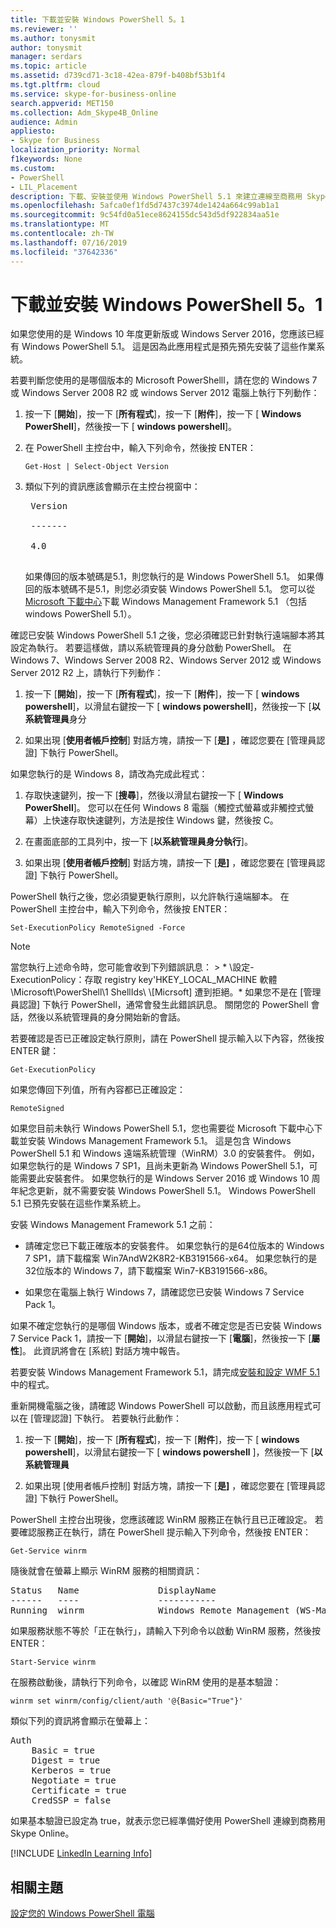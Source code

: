```yaml
---
title: 下載並安裝 Windows PowerShell 5。1
ms.reviewer: ''
ms.author: tonysmit
author: tonysmit
manager: serdars
ms.topic: article
ms.assetid: d739cd71-3c18-42ea-879f-b408bf53b1f4
ms.tgt.pltfrm: cloud
ms.service: skype-for-business-online
search.appverid: MET150
ms.collection: Adm_Skype4B_Online
audience: Admin
appliesto:
- Skype for Business
localization_priority: Normal
f1keywords: None
ms.custom:
- PowerShell
- LIL_Placement
description: 下載、安裝並使用 Windows PowerShell 5.1 來建立連線至商務用 Skype Online 的遠端 PowerShell 會話。
ms.openlocfilehash: 5afca0ef1fd5d7437c3974de1424a664c99ab1a1
ms.sourcegitcommit: 9c54fd0a51ece8624155dc543d5df922834aa51e
ms.translationtype: MT
ms.contentlocale: zh-TW
ms.lasthandoff: 07/16/2019
ms.locfileid: "37642336"
---
```

# <a name="download-and-install-windows-powershell-51"></a>下載並安裝 Windows PowerShell 5。1

如果您使用的是 Windows 10 年度更新版或 Windows Server 2016，您應該已經有 Windows PowerShell 5.1。 這是因為此應用程式是預先預先安裝了這些作業系統。
  
若要判斷您使用的是哪個版本的 Microsoft PowerShelll，請在您的 Windows 7 或 Windows Server 2008 R2 或 windows Server 2012 電腦上執行下列動作：
  
1. 按一下 [**開始**]，按一下 [**所有程式**]，按一下 [**附件**]，按一下 [ **Windows PowerShell**]，然後按一下 [ **windows powershell**]。
    
2. 在 PowerShell 主控台中，輸入下列命令，然後按 ENTER：
    
   ```
   Get-Host | Select-Object Version
   ```

3. 類似下列的資訊應該會顯示在主控台視窗中：
    
    <pre>
    Version <BR>
    ------- <BR>
    4.0
    </pre>

    如果傳回的版本號碼是5.1，則您執行的是 Windows PowerShell 5.1。 如果傳回的版本號碼不是5.1，則您必須安裝 Windows PowerShell 5.1。 您可以從[Microsoft 下載中心](https://www.microsoft.com/en-us/download/details.aspx?id=54616)下載 Windows Management Framework 5.1 （包括 windows PowerShell 5.1）。
  
確認已安裝 Windows PowerShell 5.1 之後，您必須確認已針對執行遠端腳本將其設定為執行。 若要這樣做，請以系統管理員的身分啟動 PowerShell。 在 Windows 7、Windows Server 2008 R2、Windows Server 2012 或 Windows Server 2012 R2 上，請執行下列動作：
  
1. 按一下 [**開始**]，按一下 [**所有程式**]，按一下 [**附件**]，按一下 [ **windows powershell**]，以滑鼠右鍵按一下 [ **windows powershell**]，然後按一下 [**以系統管理員**身分
    
2. 如果出現 [**使用者帳戶控制**] 對話方塊，請按一下 [**是]** ，確認您要在 [管理員認證] 下執行 PowerShell。
    
如果您執行的是 Windows 8，請改為完成此程式：
  
1. 存取快速鍵列，按一下 [**搜尋**]，然後以滑鼠右鍵按一下 [ **Windows PowerShell**]。 您可以在任何 Windows 8 電腦（觸控式螢幕或非觸控式螢幕）上快速存取快速鍵列，方法是按住 Windows 鍵，然後按 C。
    
2. 在畫面底部的工具列中，按一下 [**以系統管理員身分執行**]。
    
3. 如果出現 [**使用者帳戶控制**] 對話方塊，請按一下 [**是]** ，確認您要在 [管理員認證] 下執行 PowerShell。
    
PowerShell 執行之後，您必須變更執行原則，以允許執行遠端腳本。 在 PowerShell 主控台中，輸入下列命令，然後按 ENTER：
```
Set-ExecutionPolicy RemoteSigned -Force
```
   
 
> [!NOTE]
> 當您執行上述命令時，您可能會收到下列錯誤訊息： > * \\設定-ExecutionPolicy：存取 registry key'HKEY_LOCAL_MACHINE 軟體\\Microsoft\\PowerShell\\1 ShellIds\\ \\[Micrsoft] 遭到拒絕。* 如果您不是在 [管理員認證] 下執行 PowerShell，通常會發生此錯誤訊息。 關閉您的 PowerShell 會話，然後以系統管理員的身分開始新的會話。
 
若要確認是否已正確設定執行原則，請在 PowerShell 提示輸入以下內容，然後按 ENTER 鍵：
  
```
Get-ExecutionPolicy
```

如果您傳回下列值，所有內容都已正確設定：
  
`RemoteSigned`

如果您目前未執行 Windows PowerShell 5.1，您也需要從 Microsoft 下載中心下載並安裝 Windows Management Framework 5.1。 這是包含 Windows PowerShell 5.1 和 Windows 遠端系統管理（WinRM）3.0 的安裝套件。 例如，如果您執行的是 Windows 7 SP1，且尚未更新為 Windows PowerShell 5.1，可能需要此安裝套件。 如果您執行的是 Windows Server 2016 或 Windows 10 周年紀念更新，就不需要安裝 Windows PowerShell 5.1。 Windows PowerShell 5.1 已預先安裝在這些作業系統上。
  
安裝 Windows Management Framework 5.1 之前：
  
- 請確定您已下載正確版本的安裝套件。 如果您執行的是64位版本的 Windows 7 SP1，請下載檔案 Win7AndW2K8R2-KB3191566-x64。 如果您執行的是32位版本的 Windows 7，請下載檔案 Win7-KB3191566-x86。
    
- 如果您在電腦上執行 Windows 7，請確認您已安裝 Windows 7 Service Pack 1。

如果不確定您執行的是哪個 Windows 版本，或者不確定您是否已安裝 Windows 7 Service Pack 1，請按一下 [**開始**]，以滑鼠右鍵按一下 [**電腦**]，然後按一下 [**屬性**]。 此資訊將會在 [系統] 對話方塊中報告。
  
若要安裝 Windows Management Framework 5.1，請完成[安裝和設定 WMF 5.1](https://docs.microsoft.com/powershell/wmf/setup/install-configure)中的程式。
  
重新開機電腦之後，請確認 Windows PowerShell 可以啟動，而且該應用程式可以在 [管理認證] 下執行。 若要執行此動作：
  
1. 按一下 [**開始**]，按一下 [**所有程式**]，按一下 [**附件**]，按一下 [ **windows powershell**]，以滑鼠右鍵按一下 [ **windows powershell** ]，然後按一下 [**以系統管理員**
    
2. 如果出現 [使用者帳戶控制] 對話方塊，請按一下 [**是]** ，確認您要在 [管理員認證] 下執行 PowerShell。
    
PowerShell 主控台出現後，您應該確認 WinRM 服務正在執行且已正確設定。 若要確認服務正在執行，請在 PowerShell 提示輸入下列命令，然後按 ENTER：
  
```
Get-Service winrm
```

隨後就會在螢幕上顯示 WinRM 服務的相關資訊：
  
<pre>
Status   Name               DisplayName
------   ----               -----------
Running  winrm              Windows Remote Management (WS-Manag...
</pre>

如果服務狀態不等於「正在執行」，請輸入下列命令以啟動 WinRM 服務，然後按 ENTER：
  
```
Start-Service winrm
```

在服務啟動後，請執行下列命令，以確認 WinRM 使用的是基本驗證：
  
```
winrm set winrm/config/client/auth '@{Basic="True"}'
```

類似下列的資訊將會顯示在螢幕上：
  
<pre>
Auth
    Basic = true
    Digest = true
    Kerberos = true
    Negotiate = true
    Certificate = true
    CredSSP = false
</pre>

如果基本驗證已設定為 true，就表示您已經準備好使用 PowerShell 連線到商務用 Skype Online。
  
[!INCLUDE [LinkedIn Learning Info](../../common/office/linkedin-learning-info.md)]
   
## <a name="related-topics"></a>相關主題
[設定您的 Windows PowerShell 電腦](set-up-your-computer-for-windows-powershell.md) 

  
 
